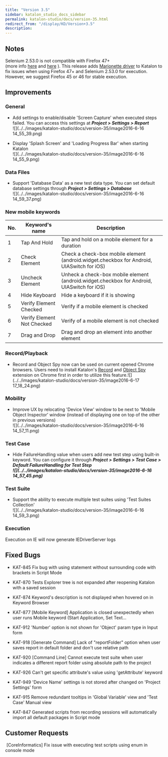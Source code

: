 ```yaml
---
title: "Version 3.5" 
sidebar: katalon_studio_docs_sidebar
permalink: katalon-studio/docs/version-35.html 
redirect_from: "/display/KD/Version+3.5" 
description: 
---
```

Notes
-----

Selenium 2.53.0 is not compatible with Firefox 47+ (more info [here](https://github.com/SeleniumHQ/selenium/issues/2110) and [here](https://github.com/SeleniumHQ/selenium/issues/1862) ). This release adds [Marionette driver](https://developer.mozilla.org/en-US/docs/Mozilla/QA/Marionette/WebDriver) to Katalon to fix issues when using Firefox 47+ and Selenium 2.53.0 for execution. However, we suggest Firefox 45 or 46 for stable execution.

Improvements
------------

### General

*   Add settings to enable/disable 'Screen Capture' when executed steps failed. You can access this settings at _**Project > Settings > Report**_  
    ![](../../images/katalon-studio/docs/version-35/image2016-6-16 14_55_39.png)  
      
    
*   Display 'Splash Screen' and 'Loading Progress Bar' when starting Katalon  
    ![](../../images/katalon-studio/docs/version-35/image2016-6-16 14_55_9.png)  
      
    

### Data Files

*   Support 'Database Data' as a new test data type. You can set default database settings through **_Project > Settings > Database_**  
    ![](../../images/katalon-studio/docs/version-35/image2016-6-16 14_59_37.png)  
      
    

### New mobile keywords

| No. | Keyword's name | Description |
| --- | --- | --- |
| 1 | Tap And Hold | Tap and hold on a mobile element for a duration |
| 2 | Check Element | Check a check-box mobile element (android.widget.checkbox for Android, UIASwitch for iOS) |
| 3 | Uncheck Element | Unheck a check-box mobile element (android.widget.checkbox for Android, UIASwitch for iOS) |
| 4 | Hide Keyboard | Hide a keyboard if it is showing |
| 5 | Verify Element Checked | Verify if a mobile element is checked |
| 6 | Verify Element Not Checked | Verify of a mobile element is not checked |
| 7 | Drag and Drop | Drag and drop an element into another element |

### Record/Playback

*   Record and Object Spy now can be used on current opened Chrome browsers. Users need to install Katalon's [Record](https://chrome.google.com/webstore/detail/katalon-recorder/bnaalgpdhfjepeanejkicnidgbpbmkhh?hl=en-US) and [Object Spy](https://chrome.google.com/webstore/detail/katalon-object-spy/gblkfilmbkbkjgpcoihaeghdindcanom?hl=en-US) extension on Chrome first in order to utilize this feature.![](../../images/katalon-studio/docs/version-35/image2016-6-17 17_18_24.png)  
      
    

### Mobility

*   Improve UX by relocating 'Device View' window to be next to 'Mobile Object Inspector' window (instead of displaying one on top of the other in previous versions)  
    ![](../../images/katalon-studio/docs/version-35/image2016-6-16 14_57_11.png)  
      
    

### Test Case

*   Hide FailureHandling value when users add new test step using built-in keyword. You can configure it through _**Project > Settings > Test Case > Default FailureHandling for Test Step**_  
    _**![](../../images/katalon-studio/docs/version-35/image2016-6-16 14_57_45.png)**_  
    

### Test Suite

*   Support the ability to execute multiple test suites using 'Test Suites Collection'  
    ![](../../images/katalon-studio/docs/version-35/image2016-6-16 14_59_3.png)  
      
    

### Execution

Execution on IE will now generate IEDriverServer logs  
  

Fixed Bugs
----------

*   KAT-845 Fix bug with using statement without surrounding code with brackets in Script Mode
    
*   KAT-870 Tests Explorer tree is not expanded after reopening Katalon with a saved session
    
*   KAT-874 Keyword's description is not displayed when hovered on in Keyword Browser
    
*   KAT-877 \[Mobile Keyword\] Application is closed unexpectedly when user runs Mobile keyword (Start Application, Set Text...
    
*   KAT-912 'Number' option is not shown for 'Object' param type in Input form
    
*   KAT-918 \[Generate Command\] Lack of "reportFolder" option when user saves report in default folder and don't use relative path
    
*   KAT-920 \[Command Line\] Cannot execute test suite when user indicates a different report folder using absolute path to the project
    
*   KAT-926 Can't get specific attribute's value using 'getAttribute' keyword
    
*   KAT-949 'Device Name' settings is not stored after changed on 'Project Settings' form
    
*   KAT-915 Remove redundant tooltips in 'Global Variable' view and 'Test Case' Manual view
    
*   KAT-847 Generated scripts from recording sessions will automatically import all default packages in Script mode
    

Customer Requests
-----------------

 \[CoreInformatics\] Fix issue with executing test scripts using enum in console mode